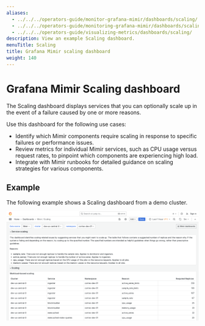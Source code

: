```yaml
---
aliases:
  - ../../../operators-guide/monitor-grafana-mimir/dashboards/scaling/
  - ../../../operators-guide/monitoring-grafana-mimir/dashboards/scaling/
  - ../../../operators-guide/visualizing-metrics/dashboards/scaling/
description: View an example Scaling dashboard.
menuTitle: Scaling
title: Grafana Mimir scaling dashboard
weight: 140
---
```



# Grafana Mimir Scaling dashboard

The Scaling dashboard displays services that you can optionally scale up in the event of a failure caused by one or more reasons.

Use this dashboard for the following use cases:

- Identify which Mimir components require scaling in response to specific failures or performance issues.
- Review metrics for individual Mimir services, such as CPU usage versus request rates, to pinpoint which components are experiencing high load.
- Integrate with Mimir runbooks for detailed guidance on scaling strategies for various components.

## Example

The following example shows a Scaling dashboard from a demo cluster.

![Grafana Mimir scaling dashboard](mimir-scaling.png)
